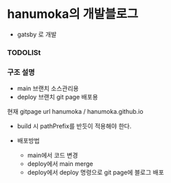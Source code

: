 # hanumoka의 개발블로그

- gatsby 로 개발

### TODOLISt

### 구조 설명

- main 브랜치 소스관리용
- deploy 브랜치 git page 배포용

현재 gitpage url
hanumoka
/
hanumoka.github.io

- build 시 pathPrefix를 반듯이 적용해야 한다.

- 배포방법
  - main에서 코드 변경
  - deploy에서 main merge
  - deploy에서 deploy 명령으로 git page에 블로그 배포
